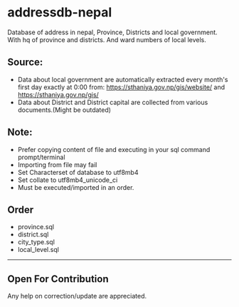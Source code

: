 # addressdb-nepal
Database of address in nepal, Province, Districts and local government. With hq of province and districts. And ward numbers of local levels.

## Source:
 - Data about local government are automatically extracted every month's first day exactly at 0:00 from: https://sthaniya.gov.np/gis/website/ and https://sthaniya.gov.np/gis/
 - Data about District and District capital are collected from various documents.(Might be outdated)

## Note:
- Prefer copying content of file and executing in your sql command prompt/terminal
- Importing from file may fail
- Set Characterset of database to utf8mb4
- Set collate to utf8mb4_unicode_ci
- Must be executed/imported in an order.

## Order
- province.sql
- district.sql
- city_type.sql
- local_level.sql

---
Open For Contribution
---
Any help on correction/update are appreciated.
